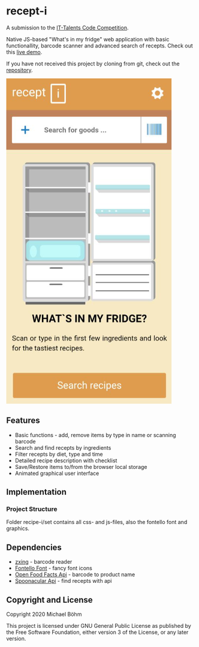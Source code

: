 # recept-i
A submission to the [IT-Talents Code Competition](https://www.it-talents.de/foerderung/code-competition/code-competition-10-2020-edeka-digital). 

Native JS-based "What's in my fridge" web application with basic functionallity, barcode scanner and advanced search of recepts. Check out this [live demo](https://www.shot-boehm.com/apps/recipe-i/). 

If you have not received this project by cloning from git, check out the [repository](https://github.com/time-run/recipe-i).

![recipe-i-fridge](/images/recept-i-fridge.png)

## Features

* Basic functions - add, remove items by type in name or scanning barcode
* Search and find recepts by ingredients
* Filter recepts by diet, type and time
* Detailed recipe description with checklist
* Save/Restore items to/from the browser local storage
* Animated graphical user interface

## Implementation

### Project Structure

Folder recipe-i/set contains all css- and js-files, also the fontello font and graphics.

## Dependencies

* [zxing](https://github.com/zxing/zxing) - barcode reader
* [Fontello Font](https://fontello.com/) - fancy font icons
* [Open Food Facts Api](https://world.openfoodfacts.org/) - barcode to product name
* [Spoonacular Api](https://spoonacular.com) - find recepts with api

## Copyright and License

Copyright 2020 Michael Böhm

This project is licensed under GNU General Public License as published by the Free Software Foundation, either version 3 of the License, or any later version.
